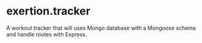 # exertion.tracker
A workout tracker that will uses Mongo database with a Mongoose schema and handle routes with Express.
